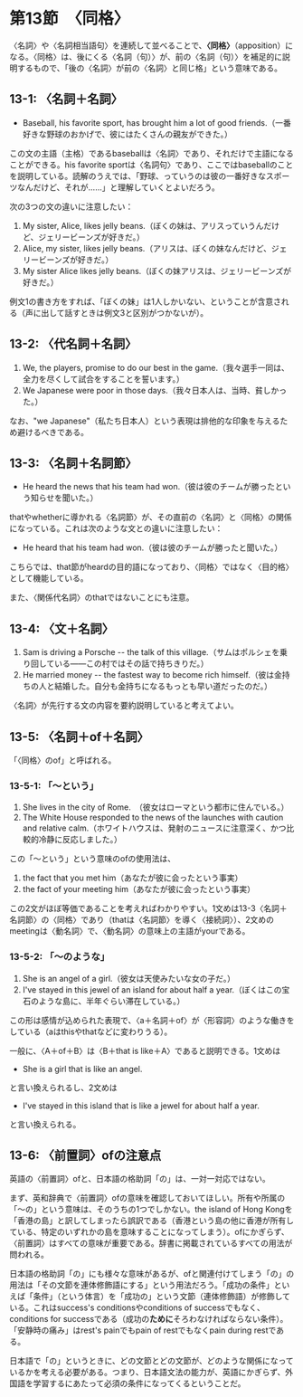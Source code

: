 # 第13節　〈同格〉

〈名詞〉や〈名詞相当語句〉を連続して並べることで、**〈同格〉**（apposition）になる。〈同格〉は、後にくる〈名詞（句）〉が、前の〈名詞（句）〉を補足的に説明するもので、「後の〈名詞〉が前の〈名詞〉と同じ格」という意味である。

## 13-1: 〈名詞＋名詞〉
- Baseball, his favorite sport, has brought him a lot of good friends.（一番好きな野球のおかげで、彼にはたくさんの親友ができた。）

この文の主語（主格）であるbaseballは〈名詞〉であり、それだけで主語になることができる。his favorite sportは〈名詞句〉であり、ここではbaseballのことを説明している。読解のうえでは、「野球、っていうのは彼の一番好きなスポーツなんだけど、それが……」と理解していくとよいだろう。

次の3つの文の違いに注意したい：

1. My sister, Alice, likes jelly beans.（ぼくの妹は、アリスっていうんだけど、ジェリービーンズが好きだ。）
2. Alice, my sister, likes jelly beans.（アリスは、ぼくの妹なんだけど、ジェリービーンズが好きだ。）
3. My sister Alice likes jelly beans.（ぼくの妹アリスは、ジェリービーンズが好きだ。）

例文1の書き方をすれば、「ぼくの妹」は1人しかいない、ということが含意される（声に出して話すときは例文3と区別がつかないが）。

## 13-2: 〈代名詞＋名詞〉
1. We, the players, promise to do our best in the game.（我々選手一同は、全力を尽くして試合をすることを誓います。）
2. We Japanese were poor in those days.（我々日本人は、当時、貧しかった。）

なお、"we Japanese"（私たち日本人）という表現は排他的な印象を与えるため避けるべきである。

## 13-3: 〈名詞＋名詞節〉
- He heard the news that his team had won.（彼は彼のチームが勝ったという知らせを聞いた。）

thatやwhetherに導かれる〈名詞節〉が、その直前の〈名詞〉と〈同格〉の関係になっている。これは次のような文との違いに注意したい：

- He heard that his team had won.（彼は彼のチームが勝ったと聞いた。）

こちらでは、that節がheardの目的語になっており、〈同格〉ではなく〈目的格〉として機能している。

また、〈関係代名詞〉のthatではないことにも注意。

## 13-4: 〈文＋名詞〉
1. Sam is driving a Porsche -- the talk of this village.（サムはポルシェを乗り回している――この村ではその話で持ちきりだ。）
2. He married money -- the fastest way to become rich himself.（彼は金持ちの人と結婚した。自分も金持ちになるもっとも早い道だったのだ。）

〈名詞〉が先行する文の内容を要約説明していると考えてよい。

## 13-5: 〈名詞＋of＋名詞〉
「〈同格〉のof」と呼ばれる。

### 13-5-1: 「～という」
1. She lives in the city of Rome.　（彼女はローマという都市に住んでいる。）
2. The White House responded to the news of the launches with caution and relative calm.（ホワイトハウスは、発射のニュースに注意深く、かつ比較的冷静に反応しました。）

この「～という」という意味のofの使用法は、

1. the fact that you met him（あなたが彼に会ったという事実）
2. the fact of your meeting him（あなたが彼に会ったという事実）

この2文がほぼ等価であることを考えればわかりやすい。1文めは13-3〈名詞＋名詞節〉の〈同格〉であり（thatは〈名詞節〉を導く〈接続詞〉）、2文めのmeetingは〈動名詞〉で、〈動名詞〉の意味上の主語がyourである。

### 13-5-2: 「～のような」
1. She is an angel of a girl.（彼女は天使みたいな女の子だ。）
2. I've stayed in this jewel of an island for about half a year.（ぼくはこの宝石のような島に、半年ぐらい滞在している。）

この形は感情が込められた表現で、〈a＋名詞＋of〉が〈形容詞〉のような働きをしている（aはthisやthatなどに変わりうる）。

一般に、〈A＋of＋B〉は〈B＋that is like＋A〉であると説明できる。1文めは

- She is a girl that is like an angel.

と言い換えられるし、2文めは

- I've stayed in this island that is like a jewel for about half a year.

と言い換えられる。

## 13-6: 〈前置詞〉ofの注意点
英語の〈前置詞〉ofと、日本語の格助詞「の」は、一対一対応ではない。

まず、英和辞典で〈前置詞〉ofの意味を確認しておいてほしい。所有や所属の「～の」という意味は、そのうちの1つでしかない。the island of Hong Kongを「香港の島」と訳してしまったら誤訳である（香港という島の他に香港が所有している、特定のいずれかの島を意味することになってしまう）。ofにかぎらず、〈前置詞〉はすべての意味が重要である。辞書に掲載されているすべての用法が問われる。

日本語の格助詞「の」にも様々な意味があるが、ofと関連付けてしまう「の」の用法は「その文節を連体修飾語にする」という用法だろう。「成功の条件」といえば「条件」（という体言）を「成功の」という文節（連体修飾語）が修飾している。これはsuccess's conditionsやconditions of successでもなく、conditions for successである（成功の**ために**そろわなければならない条件）。「安静時の痛み」はrest's painでもpain of restでもなくpain during restである。

日本語で「の」というときに、どの文節とどの文節が、どのような関係になっているかを考える必要がある。つまり、日本語文法の能力が、英語にかぎらず、外国語を学習するにあたって必須の条件になってくるということだ。
